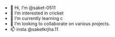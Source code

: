 - 👋 Hi, I’m @saket-0511
- 👀 I’m interested in cricket 
- 🌱 I’m currently learning c
- 💞️ I’m looking to collaborate on various projects.
- 📫 insta @saketkrjha.11


